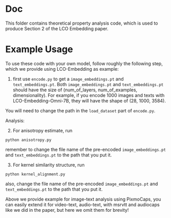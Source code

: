 # Doc

This folder contains theoretical property analysis code, which is used to produce Section 2 of the LCO Embedding paper.

# Example Usage

To use these code with your own model, follow roughly the following step, which we provide using LCO-Embedding as example:


1. first use `encode.py` to get a `image_embeddings.pt` and `text_embeddings.pt`. Both `image_embeddings.pt` and `text_embeddings.pt` should have the size of (num_of_layers, num_of_examples, dimensionality). For example, if you encode 1000 images and texts with LCO-Embedding-Omni-7B, they will have the shape of (28, 1000, 3584). 

You will need to change the path in the `load_dataset` part of `encode.py`.

Analysis:

2. For anisotropy estimate, run
```
python anisotropy.py
```
remember to change the file name of the pre-encoded `image_embeddings.pt` and `text_embeddings.pt` to the path that you put it.

3. For kernel similarity structure, run
```
python kernel_alignment.py
```

also, change the file name of the pre-encoded `image_embeddings.pt` and `text_embeddings.pt` to the path that you put it.

Above we provide example for image-text analysis using PixmoCaps, you can easily extend it for video-text, audio-text, with msrvtt and audiocaps like we did in the paper, but here we omit them for brevity!
